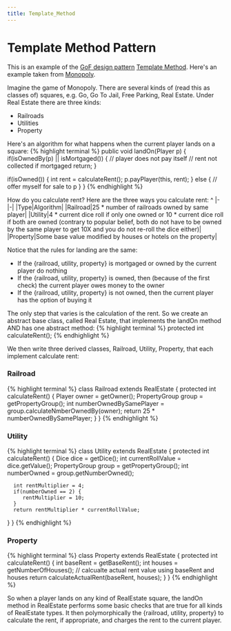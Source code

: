 ```yaml
---
title: Template_Method
---
```

# Template Method Pattern
This is an example of the [GoF design pattern](http://en.wikipedia.org/wiki/Design_Patterns) [Template Method](http://en.wikipedia.org/wiki/Template_method_pattern). Here's an example taken from [Monopoly](http://en.wikipedia.org/wiki/Monopoly_(game)).

Imagine the game of Monopoly. There are several kinds of (read this as classes of) squares, e.g. Go, Go To Jail, Free Parking, Real Estate. Under Real Estate there are three kinds:
* Railroads
* Utilities
* Property

Here's an algorithm for what happens when the current player lands on a square: 
{% highlight terminal %}
public void landOn(Player p) {
   if(isOwnedBy(p) || isMortgaged()) {
      // player does not pay itself
      // rent not collected if mortgaged
      return;
   }

   if(isOwned()) {
      int rent = calculateRent();
      p.payPlayer(this, rent);
   } else {
      // offer myself for sale to p
   }
}
{% endhighlight %}

How do you calculate rent? Here are the three ways you calculate rent:
^
|-|-|
|Type|Algorithm|
|Railroad|25 * number of railroads owned by same player|
|Utility|4 * current dice roll if only one owned or 10 * current dice roll if both are owned (contrary to popular belief, both do not have to be owned by the same player to get 10X and you do not re-roll the dice either)|
|Property|Some base value modified by houses or hotels on the property|


Notice that the rules for landing are the same:
* If the {railroad, utility, property} is mortgaged or owned by the current player do nothing
* If the {railroad, utility, property} is owned, then (because of the first check) the current player owes money to the owner
* If the {railroad, utility, property} is not owned, then the current player has the option of buying it

The only step that varies is the calculation of the rent. So we create an abstract base class, called Real Estate, that implements the landOn method AND has one abstract method:
{% highlight terminal %}
protected int calculateRent();
{% endhighlight %}

We then write three derived classes, Railroad, Utility, Property, that each implement calculate rent:
### Railroad
{% highlight terminal %}
class Railroad extends RealEstate {
   protected int calculateRent() {
      Player owner = getOwner();
      PropertyGroup group = getPropertyGroup();
      int numberOwnedBySamePlayer = group.calculateNmberOwnedBy(owner);
      return 25 * numberOwnedBySamePlayer;
   }
}
{% endhighlight %}
### Utility
{% highlight terminal %}
class Utility extends RealEstate {
   protected int calculateRent() {
      Dice dice = getDice();
      int currentRollValue = dice.getValue();
      PropertyGroup group = getPropertyGroup();
      int numberOwned = group.getNumberOwned();

      int rentMultiplier = 4;
      if(numberOwned == 2) {
         rentMultiplier = 10;
      }
      return rentMultiplier * currentRollValue;
   }
}
{% endhighlight %}
### Property
{% highlight terminal %}
class Property extends RealEstate {
   protected int calculateRent() {
      int baseRent = getBaseRent();
      int houses = getNumberOfHouses();
      // calcualte actual rent value using baseRent and houses
      return calculateActualRent(baseRent, houses);
   }
}
{% endhighlight %}

So when a player lands on any kind of RealEstate square, the landOn method in RealEstate performs some basic checks that are true for all kinds of RealEstate types. It then polymorphically the {railroad, utility, property} to calculate the rent, if appropriate, and charges the rent to the current player.
